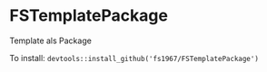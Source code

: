 # FSTemplatePackage
Template als Package

To install:
`devtools::install_github('fs1967/FSTemplatePackage')`
